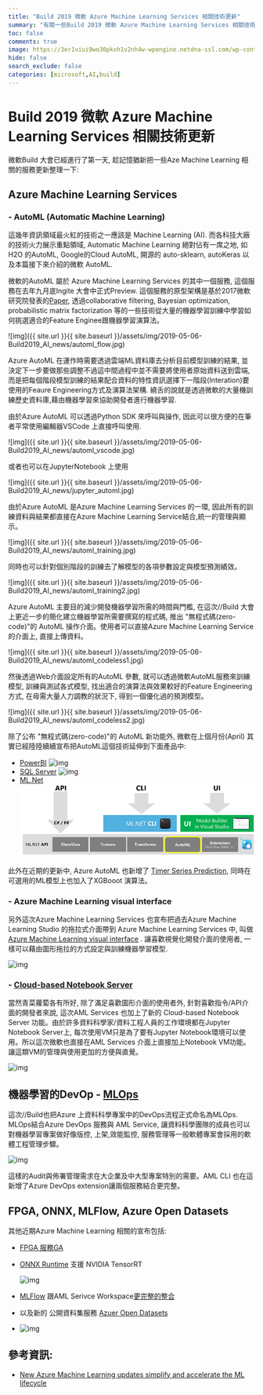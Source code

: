 ```yaml
---
title: "Build 2019 微軟 Azure Machine Learning Services 相關技術更新"
summary: "有關一些Build 2019 微軟 Azure Machine Learning Services 相關技術更新筆記 "
toc: false
comments: true
image: https://3er1viui9wo30pkxh1v2nh4w-wpengine.netdna-ssl.com/wp-content/uploads/prod/sites/424/2019/05/RWtv1z.png
hide: false
search_exclude: false
categories: [microsoft,AI,build]
---
```


# Build 2019 微軟 Azure Machine Learning Services 相關技術更新


微軟Build 大會已經進行了第一天, 趁記憶猶新把一些Aze Machine Learning 相關的服務更新整理一下: 



## Azure Machine Learning Services

### - AutoML (Automatic Machine Learning)

這幾年資訊領域最火紅的技術之一應該是 Machine Learning (AI). 而各科技大廠的技術火力展示重點領域, Automatic Machine Learning 絕對佔有一席之地, 如H2O 的AutoML, Google的Cloud AutoML, 開源的 auto-sklearn, autoKeras 以及本篇接下來介紹的微軟 AutoML. 

微軟的AutoML 屬於 Azure Machine Learning Services 的其中一個服務, 這個服務在去年九月底Ingite 大會中正式Preview. 這個服務的原型架構是基於2017微軟研究院發表的[Paper](https://www.microsoft.com/en-us/research/publication/probabilistic-matrix-factorization-for-automated-machine-learning/), 透過collaborative filtering, Bayesian optimization,  probabilistic matrix factorization 等的一些技術從大量的機器學習訓練中學習如何挑選適合的Feature Enginee跟機器學習演算法。 

![img]({{ site.url }}{{ site.baseurl }}/assets/img/2019-05-06-Build2019_AI_news/automl_flow.jpg)

Azure AutoML 在運作時需要透過雲端ML資料庫去分析目前模型訓練的結果, 並決定下一步要做那些調整不過這中間過程中並不需要將使用者原始資料送到雲端, 而是把每個階段模型訓練的結果配合資料的特性資訊選擇下一階段(Interation)要使用的Feaure Engineering方式及演算法架構. 繞舌的說就是透過微軟的大量機訓練歷史資料庫,藉由機器學習來協助開發者進行機器學習. 

由於Azure AutoML 可以透過Python SDK 來呼叫與操作, 因此可以很方便的在筆者平常使用編輯器VSCode 上直接呼叫使用. 

![img]({{ site.url }}{{ site.baseurl }}/assets/img/2019-05-06-Build2019_AI_news/automl_vscode.jpg)

或者也可以在JupyterNotebook 上使用

![img]({{ site.url }}{{ site.baseurl }}/assets/img/2019-05-06-Build2019_AI_news/jupyter_automl.jpg)

由於Azure AutoML 是Azure Machine Learning Services 的一環, 因此所有的訓練資料與結果都直接在Azure Machine Learning Service結合,統一的管理與顯示。

![img]({{ site.url }}{{ site.baseurl }}/assets/img/2019-05-06-Build2019_AI_news/automl_training.jpg)

同時也可以針對個別階段的訓練去了解模型的各項參數設定與模型預測績效。

![img]({{ site.url }}{{ site.baseurl }}/assets/img/2019-05-06-Build2019_AI_news/automl_training2.jpg)

Azure AutoML 主要目的減少開發機器學習所需的時間與門檻, 在這次//Build 大會上更近一步的簡化建立機器學習所需要撰寫的程式碼, 推出 "無程式碼(zero-code)"的 AutoML 操作介面。使用者可以直接Azure Machine Learning Service 的介面上, 直接上傳資料。

![img]({{ site.url }}{{ site.baseurl }}/assets/img/2019-05-06-Build2019_AI_news/automl_codeless1.jpg) 

然後透過Web介面設定所有的AutoML 參數, 就可以透過微軟AutoML服務來訓練模型, 訓練與測試各式模型, 找出適合的演算法與效果較好的Feature Engineering方式, 在毋需大量人力調教的狀況下, 得到一個優化過的預測模型。

![img]({{ site.url }}{{ site.baseurl }}/assets/img/2019-05-06-Build2019_AI_news/automl_codeless2.jpg)

除了公布  "無程式碼(zero-code)"的 AutoML 新功能外, 微軟在上個月份(April)
其實已經陸陸續續宣布把AutoML這個技術延伸到下面產品中:

- [PowerBI](https://powerbi.microsoft.com/en-us/blog/crting-machine-learning-models-in-power-bi/) 
  ![img](https://powerbiblogscdn.azureedge.net/wp-content/uploads/2019/03/AutoML-blog-create-3.gif)  　
- [SQL Server](https://cloudblogs.microsoft.com/sqlserver/2019/04/16/automated-machine-learning-from-sql-server-with-azure-machine-learning/)
  ![img](https://cloudblogs.microsoft.com/uploads/prod/sites/32/2019/04/327.png)
- [ML.Net](https://devblogs.microsoft.com/cesardelatorre/what-is-ml-net-1-0-machine-learning-for-net/) 
  ![img](https://github.com/CESARDELATORRE/MLNET-Posts/raw/master/Posts/002-What-is-MLNET-1.0/MLNET-Blog-Post-images/using-automl.png)


此外在近期的更新中, Azure AutoML 也新增了 [Timer Series Prediction](https://docs.microsoft.com/en-us/azure/machine-learning/service/how-to-create-portal-experiments), 同時在可選用的ML模型上也加入了XGBooot 演算法。



### - Azure Machine Learning visual interface
另外這次Azure Machine Learning Services 也宣布把過去Azure Machine Learning Studio 的拖拉式介面帶到 Azure Machine Learning Services 中, 叫做 [Azure Machine Learning visual interface](https://docs.microsoft.com/en-us/azure/machine-learning/service/ui-tutorial-automobile-price-train-score) . 讓喜歡視覺化開發介面的使用者, 一樣可以藉由圖形拖拉的方式設定與訓練機器學習模型. 

![img](https://azurecomcdn.azureedge.net/mediahandler/acomblog/media/Default/blog/cda15660-c0df-4452-86c2-6bf17c570061.png)


### - [Cloud-based Notebook Server](https://docs.microsoft.com/en-us/azure/machine-learning/service/quickstart-run-cloud-notebook)

當然青菜蘿蔔各有所好, 除了滿足喜歡圖形介面的使用者外, 針對喜歡指令/API介面的開發者來說, 這次AML Services 也加上了新的 Cloud-based Notebook Server 功能。由於許多資料科學家/資料工程人員的工作環境都在Jupyter Notebook Server上, 每次使用VM只是為了要有Jupyter Notebook環境可以使用。所以這次微軟也直接在AML Services 介面上直接加上Notebook VM功能。讓這類VM的管理與使用更加的方便與直覺。 

![img](https://docs.microsoft.com/en-us/azure/machine-learning/service/media/quickstart-run-cloud-notebook/start-server.png
)


## 機器學習的DevOp - [MLOps](https://docs.microsoft.com/en-us/azure/machine-learning/service/concept-model-management-and-deployment)

這次//Build也把Azure 上資料科學專案中的DevOps流程正式命名為MLOps. MLOps結合Azure DevOps 服務與 AML Service, 讓資料科學團隊的成員也可以對機器學習專案做好像版控, 上架,效能監控, 服務管理等一般軟體專案會採用的軟體工程管理步驟。

![img](https://docs.microsoft.com/en-us/azure/machine-learning/service/media/concept-model-management-and-deployment/deployment-pipeline.png)

這樣的Audit與佈署管理需求在大企業及中大型專案特別的需要。AML CLI 也在這新增了Azure DevOps extension讓兩個服務結合更完整。 

## FPGA, ONNX, MLFlow, Azure Open Datasets

其他近期Azure Machine Learning 相關的宣布包括:

- [FPGA 服務GA](https://docs.microsoft.com/en-us/azure/machine-learning/service/concept-onnx)
  

- [ONNX Runtime](https://docs.microsoft.com/en-us/azure/machine-learning/service/concept-onnx) 支援  NVIDIA TensorRT
  
    ![img](https://docs.microsoft.com/en-us/azure/machine-learning/service/media/concept-onnx/onnx.png)

- [MLFlow](https://mlflow.org) 跟AML Serivce Workspace[更完整的整合](https://mlflow.org/docs/latest/python_api/mlflow.azureml.html)
  
- 以及新的 公開資料集服務 [Azuer Open Datasets](https://azure.microsoft.com/en-us/services/open-datasets/) 
- 
  ![img](https://azurecomcdn.azureedge.net/cvt-737fa017be757cbfef9e5e8856f5e4f8be6149976c8bbdba785fb58fc345efb8/images/page/services/open-datasets/illustration.svg)


## 參考資訊:
- [New Azure Machine Learning updates simplify and accelerate the ML lifecycle](https://azure.microsoft.com/en-us/blog/new-azure-machine-learning-updates-simplify-and-accelerate-the-ml-lifecycle/)